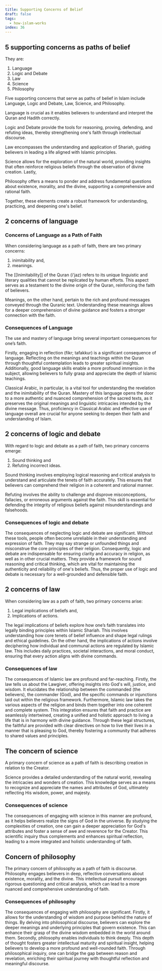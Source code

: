 ```yaml
---
title: Supporting Concerns of Belief
draft: false
tags:
  - how-islam-works
index: 36
---
```

## 5 supporting concerns as paths of belief

They are: 
1. Language
2. Logic and Debate
3. Law
4. Science
5. Philosophy

Five supporting concerns that serve as paths of belief in Islam include Language, Logic and Debate, Law, Science, and Philosophy. 

Language is crucial as it enables believers to understand and interpret the Quran and Hadith correctly. 

Logic and Debate provide the tools for reasoning, proving, defending, and refuting ideas, thereby strengthening one's faith through intellectual discourse. 

Law encompasses the understanding and application of Shariah, guiding believers in leading a life aligned with Islamic principles. 

Science allows for the exploration of the natural world, providing insights that often reinforce religious beliefs through the observation of divine creation. Lastly, 

Philosophy offers a means to ponder and address fundamental questions about existence, morality, and the divine, supporting a comprehensive and rational faith.

Together, these elements create a robust framework for understanding, practicing, and deepening one's belief.

## 2 concerns of language 

### Concerns of Language as a Path of Faith

When considering language as a path of faith, there are two primary concerns: 

1. inimitability and,
2. meanings. 

The [[Inimitability]] of the Quran (i'jaz) refers to its unique linguistic and literary qualities that cannot be replicated by human efforts. This aspect serves as a testament to the divine origin of the Quran, reinforcing the faith of believers. 

Meanings, on the other hand, pertain to the rich and profound messages conveyed through the Quranic text. Understanding these meanings allows for a deeper comprehension of divine guidance and fosters a stronger connection with the faith.

### Consequences of Language

The use and mastery of language bring several important consequences for one’s faith. 

Firstly, engaging in reflection (fikr; tafakkur) is a significant consequence of language. Reflecting on the meanings and teachings within the Quran through thoughtful contemplation leads to greater spiritual insights. Additionally, good language skills enable a more profound immersion in the subject, allowing believers to fully grasp and appreciate the depth of Islamic teachings.

Classical Arabic, in particular, is a vital tool for understanding the revelation and the inimitability of the Quran. Mastery of this language opens the door to a more authentic and nuanced comprehension of the sacred texts, as it preserves the original meanings and linguistic intricacies intended by the divine message. Thus, proficiency in Classical Arabic and effective use of language overall are crucial for anyone seeking to deepen their faith and understanding of Islam.

## 2 concerns of logic and debate

With regard to logic and debate as a path of faith, two primary concerns emerge: 
1. Sound thinking and 
2. Refuting incorrect ideas. 

Sound thinking involves employing logical reasoning and critical analysis to understand and articulate the tenets of faith accurately. This ensures that believers can comprehend their religion in a coherent and rational manner. 

Refuting involves the ability to challenge and disprove misconceptions, fallacies, or erroneous arguments against the faith. This skill is essential for defending the integrity of religious beliefs against misunderstandings and falsehoods.

### Consequences of logic and debate

The consequences of neglecting logic and debate are significant. Without these tools, people often become unreliable in their understanding and expression of faith. They may say strange or unfounded things and misconstrue the core principles of their religion. Consequently, logic and debate are indispensable for ensuring clarity and accuracy in religion, as well as in other crucial matters. They provide a framework for sound reasoning and critical thinking, which are vital for maintaining the authenticity and reliability of one's beliefs. Thus, the proper use of logic and debate is necessary for a well-grounded and defensible faith.

## 2 concerns of law 

When considering law as a path of faith, two primary concerns arise: 
1. Legal implications of beliefs and,
2. Implications of actions. 

The legal implications of beliefs explore how one’s faith translates into legally binding principles within Islamic Shariah. This involves understanding how core tenets of belief influence and shape legal rulings and ethical guidelines. On the other hand, the implications of actions involve deciphering how individual and communal actions are regulated by Islamic law. This includes daily practices, societal interactions, and moral conduct, ensuring that every action aligns with divine commands.

### Consequences of law

The consequences of Islamic law are profound and far-reaching. Firstly, the law tells us about the Lawgiver, offering insights into God's will, justice, and wisdom. It elucidates the relationship between the commanded (the believers), the commander (God), and the specific commands or injunctions laid out within the religious framework. Furthermore, Islamic law takes the various aspects of the religion and binds them together into one coherent and complete system. This integration ensures that faith and practice are seamlessly intertwined, creating a unified and holistic approach to living a life that is in harmony with divine guidance. Through these legal structures, the faithful are provided with clear directives on how to live their lives in a manner that is pleasing to God, thereby fostering a community that adheres to shared values and principles.

## The concern of science

A primary concern of science as a path of faith is describing creation in relation to the Creator. 

Science provides a detailed understanding of the natural world, revealing the intricacies and wonders of creation. This knowledge serves as a means to recognize and appreciate the names and attributes of God, ultimately reflecting His wisdom, power, and majesty. 

### Consequences of science
The consequences of engaging with science in this manner are profound, as it helps believers realize the signs of God in the universe. By studying the complexities of creation, one can gain a deeper appreciation for God's attributes and foster a sense of awe and reverence for the Creator. This scientific inquiry thus complements and enhances spiritual reflection, leading to a more integrated and holistic understanding of faith.

## Concern of philosophy

The primary concern of philosophy as a path of faith is discourse. Philosophy engages believers in deep, reflective conversations about existence, morality, and the divine. This intellectual pursuit encourages rigorous questioning and critical analysis, which can lead to a more nuanced and comprehensive understanding of faith.

### Consequences of philosophy

The consequences of engaging with philosophy are significant. Firstly, it allows for the understanding of wisdom and purpose behind the nature of things. By delving into philosophical discourse, believers can explore the deeper meanings and underlying principles that govern existence. This can enhance their grasp of the divine wisdom embedded in the world around them. Secondly, philosophy enables individuals to think deeply. This depth of thought fosters greater intellectual maturity and spiritual insight, helping believers to develop a more profound and well-rounded faith. Through philosophical inquiry, one can bridge the gap between reason and revelation, enriching their spiritual journey with thoughtful reflection and meaningful discourse.